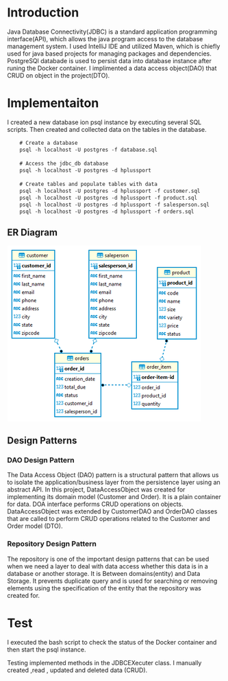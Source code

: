 # Introduction
Java Database Connectivity(JDBC) is a standard application programming interface(API), which allows the java program access to the database management system. I used IntelliJ IDE and utilized Maven, which is chiefly used for java based projects for managing packages and dependencies. PostgreSQl databade is used to persist data into database instance after runing the Docker container. I implimented a data access object(DAO) that CRUD on object in the project(DTO).
# Implementaiton
I created a new database ion psql instance by executing several SQL scripts. Then created and collected data on the tables in the database.
```
	# Create a database
	psql -h localhost -U postgres -f database.sql
	
	# Access the jdbc_db database
	psql -h localhost -U postgres -d hplussport
	
	# Create tables and populate tables with data
	psql -h localhost -U postgres -d hplussport -f customer.sql
	psql -h localhost -U postgres -d hplussport -f product.sql
	psql -h localhost -U postgres -d hplussport -f salesperson.sql
	psql -h localhost -U postgres -d hplussport -f orders.sql
```



## ER Diagram
![ER Diagram](./assets/jdbc-ER.png)
## Design Patterns
### DAO Design Pattern
The Data Access Object (DAO) pattern is a structural pattern that allows us to isolate the application/business layer from the persistence layer using an abstract API.
In this project, DataAccessObject was created for implementing its domain model (Customer and Order).
It is a plain container for data.
DOA interface performs CRUD operations on objects.  
DataAccessObject was extended by CustomerDAO and OrderDAO classes that are called to perform CRUD operations related to the Customer and Order model (DTO).

### Repository Design Pattern
The repository is one of the important design patterns that can be used when we need a layer to deal with data access whether this data is in a database or another storage.
It is Between domains(entity) and Data Storage. It prevents duplicate query and is used for searching or removing elements using the specification of the entity that the repository was created for.

# Test
I executed the bash script to check the status of the Docker container and then start the psql instance.

Testing implemented methods in the JDBCEXecuter class.
I manually created ,read , updated and deleted data (CRUD).
